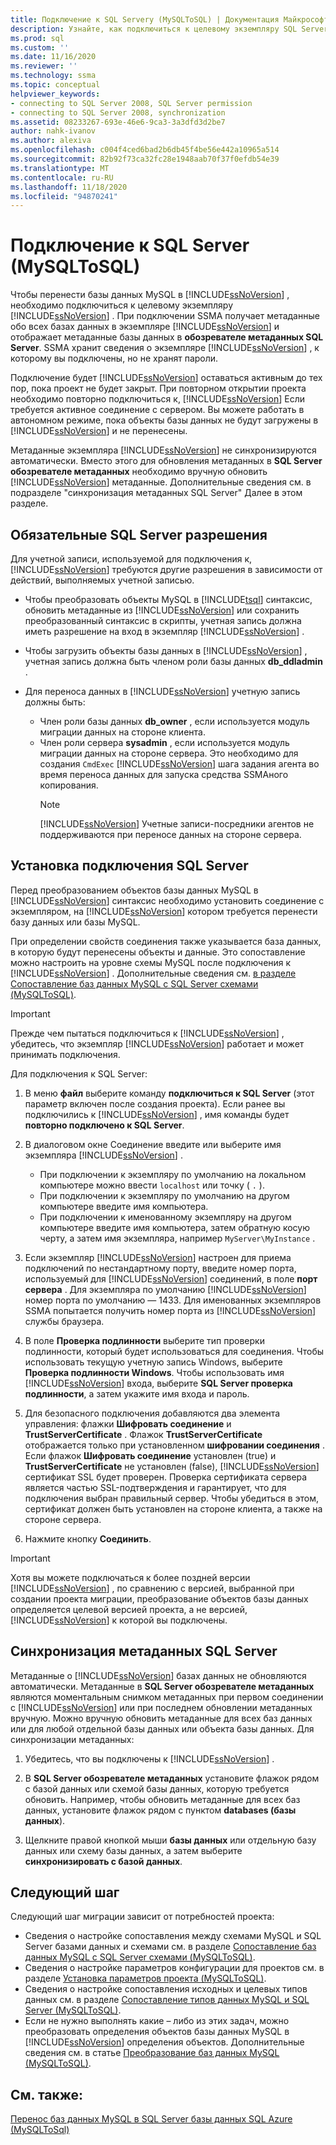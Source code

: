 ```yaml
---
title: Подключение к SQL Serverу (MySQLToSQL) | Документация Майкрософт
description: Узнайте, как подключиться к целевому экземпляру SQL Server для переноса баз данных MySQL. SSMA получает метаданные о базах данных в SQL Server.
ms.prod: sql
ms.custom: ''
ms.date: 11/16/2020
ms.reviewer: ''
ms.technology: ssma
ms.topic: conceptual
helpviewer_keywords:
- connecting to SQL Server 2008, SQL Server permission
- connecting to SQL Server 2008, synchronization
ms.assetid: 08233267-693e-46e6-9ca3-3a3dfd3d2be7
author: nahk-ivanov
ms.author: alexiva
ms.openlocfilehash: c004f4ced6bad2b6db45f4be56e442a10965a514
ms.sourcegitcommit: 82b92f73ca32fc28e1948aab70f37f0efdb54e39
ms.translationtype: MT
ms.contentlocale: ru-RU
ms.lasthandoff: 11/18/2020
ms.locfileid: "94870241"
---
```

# <a name="connecting-to-sql-server-mysqltosql"></a>Подключение к SQL Server (MySQLToSQL)

Чтобы перенести базы данных MySQL в [!INCLUDE[ssNoVersion](../../includes/ssnoversion-md.md)] , необходимо подключиться к целевому экземпляру [!INCLUDE[ssNoVersion](../../includes/ssnoversion-md.md)] . При подключении SSMA получает метаданные обо всех базах данных в экземпляре [!INCLUDE[ssNoVersion](../../includes/ssnoversion-md.md)] и отображает метаданные базы данных в **обозревателе метаданных SQL Server**. SSMA хранит сведения о экземпляре [!INCLUDE[ssNoVersion](../../includes/ssnoversion-md.md)] , к которому вы подключены, но не хранят пароли.

Подключение будет [!INCLUDE[ssNoVersion](../../includes/ssnoversion-md.md)] оставаться активным до тех пор, пока проект не будет закрыт. При повторном открытии проекта необходимо повторно подключиться к, [!INCLUDE[ssNoVersion](../../includes/ssnoversion-md.md)] Если требуется активное соединение с сервером. Вы можете работать в автономном режиме, пока объекты базы данных не будут загружены в [!INCLUDE[ssNoVersion](../../includes/ssnoversion-md.md)] и не перенесены.

Метаданные экземпляра [!INCLUDE[ssNoVersion](../../includes/ssnoversion-md.md)] не синхронизируются автоматически. Вместо этого для обновления метаданных в **SQL Server обозревателе метаданных** необходимо вручную обновить [!INCLUDE[ssNoVersion](../../includes/ssnoversion-md.md)] метаданные. Дополнительные сведения см. в подразделе "синхронизация метаданных SQL Server" Далее в этом разделе.

## <a name="required-sql-server-permissions"></a>Обязательные SQL Server разрешения

Для учетной записи, используемой для подключения к, [!INCLUDE[ssNoVersion](../../includes/ssnoversion-md.md)] требуются другие разрешения в зависимости от действий, выполняемых учетной записью.

- Чтобы преобразовать объекты MySQL в [!INCLUDE[tsql](../../includes/tsql-md.md)] синтаксис, обновить метаданные из [!INCLUDE[ssNoVersion](../../includes/ssnoversion-md.md)] или сохранить преобразованный синтаксис в скрипты, учетная запись должна иметь разрешение на вход в экземпляр [!INCLUDE[ssNoVersion](../../includes/ssnoversion-md.md)] .

- Чтобы загрузить объекты базы данных в [!INCLUDE[ssNoVersion](../../includes/ssnoversion-md.md)] , учетная запись должна быть членом роли базы данных **db_ddladmin** .

- Для переноса данных в [!INCLUDE[ssNoVersion](../../includes/ssnoversion-md.md)] учетную запись должны быть:
  - Член роли базы данных **db_owner** , если используется модуль миграции данных на стороне клиента.
  - Член роли сервера **sysadmin** , если используется модуль миграции данных на стороне сервера. Это необходимо для создания `CmdExec` [!INCLUDE[ssNoVersion](../../includes/ssnoversion-md.md)] шага задания агента во время переноса данных для запуска средства SSMAного копирования.
    > [!NOTE]
    > [!INCLUDE[ssNoVersion](../../includes/ssnoversion-md.md)] Учетные записи-посредники агентов не поддерживаются при переносе данных на стороне сервера.

## <a name="establishing-a-sql-server-connection"></a>Установка подключения SQL Server

Перед преобразованием объектов базы данных MySQL в [!INCLUDE[ssNoVersion](../../includes/ssnoversion-md.md)] синтаксис необходимо установить соединение с экземпляром, на [!INCLUDE[ssNoVersion](../../includes/ssnoversion-md.md)] котором требуется перенести базу данных или базы MySQL.

При определении свойств соединения также указывается база данных, в которую будут перенесены объекты и данные. Это сопоставление можно настроить на уровне схемы MySQL после подключения к [!INCLUDE[ssNoVersion](../../includes/ssnoversion-md.md)] . Дополнительные сведения см. [в разделе Сопоставление баз данных MySQL с SQL Server схемами &#40;MySQLToSQL&#41;](../../ssma/mysql/mapping-mysql-databases-to-sql-server-schemas-mysqltosql.md).

> [!IMPORTANT]
> Прежде чем пытаться подключиться к [!INCLUDE[ssNoVersion](../../includes/ssnoversion-md.md)] , убедитесь, что экземпляр [!INCLUDE[ssNoVersion](../../includes/ssnoversion-md.md)] работает и может принимать подключения.

Для подключения к SQL Server:

1. В меню **файл** выберите команду **подключиться к SQL Server** (этот параметр включен после создания проекта).
   Если ранее вы подключились к [!INCLUDE[ssNoVersion](../../includes/ssnoversion-md.md)] , имя команды будет **повторно подключено к SQL Server**.

2. В диалоговом окне Соединение введите или выберите имя экземпляра [!INCLUDE[ssNoVersion](../../includes/ssnoversion-md.md)] .
   - При подключении к экземпляру по умолчанию на локальном компьютере можно ввести `localhost` или точку ( `.` ).
   - При подключении к экземпляру по умолчанию на другом компьютере введите имя компьютера.
   - При подключении к именованному экземпляру на другом компьютере введите имя компьютера, затем обратную косую черту, а затем имя экземпляра, например `MyServer\MyInstance` .

3. Если экземпляр [!INCLUDE[ssNoVersion](../../includes/ssnoversion-md.md)] настроен для приема подключений по нестандартному порту, введите номер порта, используемый для [!INCLUDE[ssNoVersion](../../includes/ssnoversion-md.md)] соединений, в поле **порт сервера** . Для экземпляра по умолчанию [!INCLUDE[ssNoVersion](../../includes/ssnoversion-md.md)] номер порта по умолчанию — 1433. Для именованных экземпляров SSMA попытается получить номер порта из [!INCLUDE[ssNoVersion](../../includes/ssnoversion-md.md)] службы браузера.

4. В поле **Проверка подлинности** выберите тип проверки подлинности, который будет использоваться для соединения. Чтобы использовать текущую учетную запись Windows, выберите **Проверка подлинности Windows**. Чтобы использовать имя [!INCLUDE[ssNoVersion](../../includes/ssnoversion-md.md)] входа, выберите **SQL Server проверка подлинности**, а затем укажите имя входа и пароль.

5. Для безопасного подключения добавляются два элемента управления: флажки **Шифровать соединение** и **TrustServerCertificate** . Флажок **TrustServerCertificate** отображается только при установленном **шифровании соединения** . Если флажок **Шифровать соединение** установлен (true) и **TrustServerCertificate** не установлен (false), [!INCLUDE[ssNoVersion](../../includes/ssnoversion-md.md)] сертификат SSL будет проверен. Проверка сертификата сервера является частью SSL-подтверждения и гарантирует, что для подключения выбран правильный сервер. Чтобы убедиться в этом, сертификат должен быть установлен на стороне клиента, а также на стороне сервера.

6. Нажмите кнопку **Соединить**.

> [!IMPORTANT]
> Хотя вы можете подключаться к более поздней версии [!INCLUDE[ssNoVersion](../../includes/ssnoversion-md.md)] , по сравнению с версией, выбранной при создании проекта миграции, преобразование объектов базы данных определяется целевой версией проекта, а не версией, [!INCLUDE[ssNoVersion](../../includes/ssnoversion-md.md)] к которой вы подключены.

## <a name="synchronizing-sql-server-metadata"></a>Синхронизация метаданных SQL Server

Метаданные о [!INCLUDE[ssNoVersion](../../includes/ssnoversion-md.md)] базах данных не обновляются автоматически. Метаданные в **SQL Server обозревателе метаданных** являются моментальным снимком метаданных при первом соединении с [!INCLUDE[ssNoVersion](../../includes/ssnoversion-md.md)] или при последнем обновлении метаданных вручную. Можно вручную обновить метаданные для всех баз данных или для любой отдельной базы данных или объекта базы данных. Для синхронизации метаданных:

1. Убедитесь, что вы подключены к [!INCLUDE[ssNoVersion](../../includes/ssnoversion-md.md)] .

2. В **SQL Server обозревателе метаданных** установите флажок рядом с базой данных или схемой базы данных, которую требуется обновить.
   Например, чтобы обновить метаданные для всех баз данных, установите флажок рядом с пунктом **databases (базы данных**).

3. Щелкните правой кнопкой мыши **базы данных** или отдельную базу данных или схему базы данных, а затем выберите **синхронизировать с базой данных**.

## <a name="next-step"></a>Следующий шаг

Следующий шаг миграции зависит от потребностей проекта:

- Сведения о настройке сопоставления между схемами MySQL и SQL Server базами данных и схемами см. в разделе [Сопоставление баз данных MySQL с SQL Server схемами &#40;MySQLToSQL&#41;](../../ssma/mysql/mapping-mysql-databases-to-sql-server-schemas-mysqltosql.md).
- Сведения о настройке параметров конфигурации для проектов см. в разделе [Установка параметров проекта &#40;MySQLToSQL&#41;](../../ssma/mysql/setting-project-options-mysqltosql.md).
- Сведения о настройке сопоставления исходных и целевых типов данных см. в разделе [Сопоставление типов данных MySQL и SQL Server &#40;MySQLToSQL&#41;](../../ssma/mysql/mapping-mysql-and-sql-server-data-types-mysqltosql.md).
- Если не нужно выполнять какие – либо из этих задач, можно преобразовать определения объектов базы данных MySQL в [!INCLUDE[ssNoVersion](../../includes/ssnoversion-md.md)] определения объектов. Дополнительные сведения см. в статье [Преобразование баз данных MySQL &#40;MySQLToSQL&#41;](../../ssma/mysql/converting-mysql-databases-mysqltosql.md).

## <a name="see-also"></a>См. также:

[Перенос баз данных MySQL в SQL Server базы данных SQL Azure &#40;MySQLToSql&#41;](../../ssma/mysql/migrating-mysql-databases-to-sql-server-azure-sql-db-mysqltosql.md)
